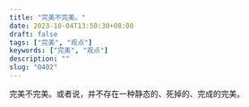 ```yaml
---
title: "完美不完美。"
date: 2023-10-04T13:50:30+08:00
draft: false
tags: ["完美", "观点"]
keywords: ["完美", "观点"]
description: ""
slug: "0402"
---
```


完美不完美。或者说，并不存在一种静态的、死掉的、完成的完美。